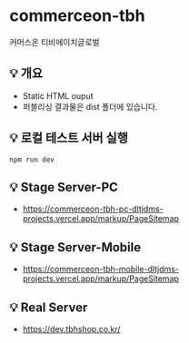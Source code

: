 # commerceon-tbh
커머스온 티비에이치글로벌

## 💡 개요
- Static HTML ouput
- 퍼블리싱 결과물은 dist 폴더에 있습니다.

## 💡 로컬 테스트 서버 실행
```
npm run dev
```

## 💡 Stage Server-PC
- https://commerceon-tbh-pc-dltjdms-projects.vercel.app/markup/PageSitemap

## 💡 Stage Server-Mobile
- https://commerceon-tbh-mobile-dltjdms-projects.vercel.app/markup/PageSitemap

## 💡 Real Server
- https://dev.tbhshop.co.kr/
